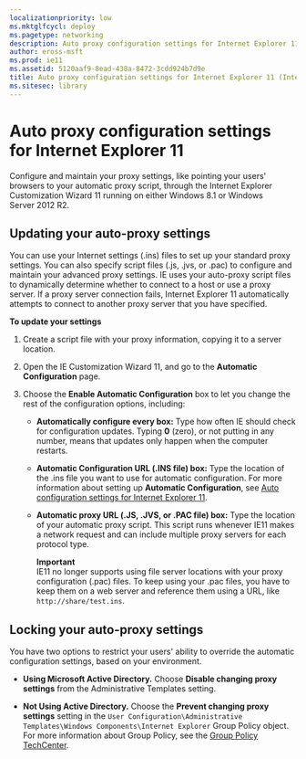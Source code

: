 ```yaml
---
localizationpriority: low
ms.mktglfcycl: deploy
ms.pagetype: networking
description: Auto proxy configuration settings for Internet Explorer 11
author: eross-msft
ms.prod: ie11
ms.assetid: 5120aaf9-8ead-438a-8472-3cdd924b7d9e
title: Auto proxy configuration settings for Internet Explorer 11 (Internet Explorer 11 for IT Pros)
ms.sitesec: library
---
```



# Auto proxy configuration settings for Internet Explorer 11
Configure and maintain your proxy settings, like pointing your users' browsers to your automatic proxy script, through the Internet Explorer Customization Wizard 11 running on either Windows 8.1 or Windows Server 2012 R2.

## Updating your auto-proxy settings
You can use your Internet settings (.ins) files to set up your standard proxy settings. You can also specify script files (.js, .jvs, or .pac) to configure and maintain your advanced proxy settings. IE uses your auto-proxy script files to dynamically determine whether to connect to a host or use a proxy server. If a proxy server connection fails, Internet Explorer 11 automatically attempts to connect to another proxy server that you have specified.

 **To update your settings**

1.  Create a script file with your proxy information, copying it to a server location.

2.  Open the IE Customization Wizard 11, and go to the **Automatic Configuration** page.

3.  Choose the **Enable Automatic Configuration** box to let you change the rest of the configuration options, including:

    -   **Automatically configure every box:** Type how often IE should check for configuration updates. Typing **0** (zero), or not putting in any number, means that updates only happen when the computer restarts.

    -   **Automatic Configuration URL (.INS file) box:** Type the location of the .ins file you want to use for automatic configuration. For more information about setting up **Automatic Configuration**, see [Auto configuration settings for Internet Explorer 11](auto-configuration-settings-for-ie11.md).

    -   **Automatic proxy URL (.JS, .JVS, or .PAC file) box:** Type the location of your automatic proxy script. This script runs whenever IE11 makes a network request and can include multiple proxy servers for each protocol type.<p>**Important**<br>IE11 no longer supports using file server locations with your proxy configuration (.pac) files. To keep using your .pac files, you have to keep them on a web server and reference them using a URL, like `http://share/test.ins`.

## Locking your auto-proxy settings
You have two options to restrict your users' ability to override the automatic configuration settings, based on your environment.

-   **Using Microsoft Active Directory.** Choose **Disable changing proxy settings** from the Administrative Templates setting.

-   **Not Using Active Directory.** Choose the **Prevent changing proxy settings** setting in the `User Configuration\Administrative Templates\Windows Components\Internet Explorer` Group Policy object. For more information about Group Policy, see the [Group Policy TechCenter](https://go.microsoft.com/fwlink/p/?LinkId=214514).

 

 



